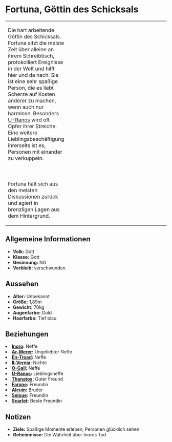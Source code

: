 # Fortuna, Göttin des Schicksals

<table>
<tr><td>
<p>
Die hart arbeitende Göttin des Schicksals. Fortuna sitzt die meiste Zeit über alleine an ihrem Schreibtisch,
protokolliert Ereignisse in der Welt und hilft hier und da nach. Sie ist eine sehr spaßige Person, die es liebt Scherze
auf Kosten anderer zu machen, wenn auch nur harmlose. Besonders <a href="U-Ranos.md">U-Ranos</a> wird oft Opfer ihrer
Streiche. Eine weitere Lieblingsbeschäftigung ihrerseits ist es, Personen mit einander zu verkuppeln.
<br></br><br></br>
Fortuna hält sich aus den meisten Diskussionen zurück und agiert in brenzligen Lagen aus dem Hintergrund.
</p>

</td><td width="300">
<!-- Edit here -->
<img src="fortuna.png" alt="" />
</td></tr>
</table>

## Allgemeine Informationen

- **Volk:** Gott
- **Klasse:** Gott
- **Gesinnung:** NG
- **Verbleib:** verschwunden

## Aussehen

- **Alter:** Unbekannt
- **Größe:** 1,89m
- **Gewicht:** 70kg
- **Augenfarbe:** Gold
- **Haarfarbe:** Tief blau
<!-- - **Maße:** 99/80-65-95 -->

## Beziehungen

<list columns="3">
<li>
<b><a href="Inoro.md">Inoro</a>:</b> Neffe
</li>
<li>
<b><a href="Ar-Merer.md">Ar-Merer</a>:</b> Ungeliebter Neffe
</li>
<li>
<b><a href="En-Troad.md">En-Troad</a>:</b> Neffe
</li>
<li>
<b><a href="Il-Vernia.md">Il-Vernia</a>:</b> Nichte
</li>
<li>
<b><a href="O-Gall.md">O-Gall</a>:</b> Neffe
</li>
<li>
<b><a href="U-Ranos.md">U-Ranos</a>:</b> Lieblingsneffe
</li>
<li>
<b><a href="Thanatos.md">Thanatos</a>:</b> Guter Freund
</li>
<li>
<b><a href="Farone.md">Farone</a>:</b> Freundin
</li>
<li>
<b><a href="Alcuin.md">Alcuin</a>:</b> Bruder
</li>
<li>
<b><a href="Seloue.md">Seloue</a>:</b> Freundin
</li>
<li>
<b><a href="Scarlet.md">Scarlet</a>:</b> Beste Freundin
</li>
</list>

## Notizen

- **Ziele:** Spaßige Momente erleben, Personen glücklich sehen
- **Geheimnisse:** Die Wahrheit über Inoros Tod